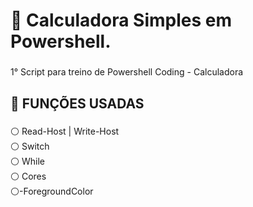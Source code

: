 <h1 align="left">🐹 Calculadora Simples em Powershell.</h1>

###

<p align="left">1° Script para treino de Powershell Coding - Calculadora</p>

###

<h2 align="left">🐹 FUNÇÕES USADAS</h2>

###

<p align="left">⚪ Read-Host | Write-Host<br>⚪ Switch<br>⚪ While<br>⚪ Cores <br>⚪-ForegroundColor</p>

###
